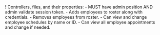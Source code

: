 ! Controllers, files, and their properties:
    - MUST have admin position AND admin validate session token.
    - Adds employees to roster along with credentials.
    - Removes employees from roster.
    - Can view and change employee schedules by name or ID.
    - Can view all employee appointments and change if needed.